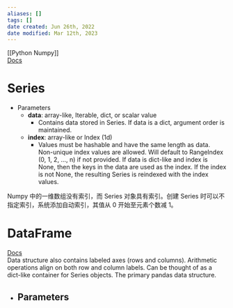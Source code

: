 ```yaml
---
aliases: []
tags: []
date created: Jun 26th, 2022
date modified: Mar 12th, 2023
---
```

[[Python Numpy]]  
[Docs](https://pandas.pydata.org/docs/reference/api/pandas.Series.html)

# Series
- Parameters
	- **data**: array-like, Iterable, dict, or scalar value
		- Contains data stored in Series. If data is a dict, argument order is maintained.
	- **index**: array-like or Index (1d)
		- Values must be hashable and have the same length as data. Non-unique index values are allowed. Will default to RangeIndex (0, 1, 2, …, n) if not provided. If data is dict-like and index is None, then the keys in the data are used as the index. If the index is not None, the resulting Series is reindexed with the index values.

Numpy 中的一维数组没有索引，而 Series 对象具有索引。创建 Series 时可以不指定索引，系统添加自动索引，其值从 0 开始至元素个数减 1。

# DataFrame
[Docs](https://pandas.pydata.org/docs/reference/api/pandas.DataFrame.html)  
Data structure also contains labeled axes (rows and columns). Arithmetic operations align on both row and column labels. Can be thought of as a dict-like container for Series objects. The primary pandas data structure.
- Parameters
	- 